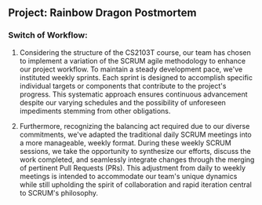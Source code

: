 ## Project: Rainbow Dragon Postmortem
### **Switch of Workflow:**
1. Considering the structure of the CS2103T course, our team has chosen to implement a variation of the SCRUM agile methodology to enhance our project workflow. 
To maintain a steady development pace, we've instituted weekly sprints. Each sprint is designed to accomplish specific individual targets or components that contribute to the project's progress. 
This systematic approach ensures continuous advancement despite our varying schedules and the possibility of unforeseen impediments stemming from other obligations.

2. Furthermore, recognizing the balancing act required due to our diverse commitments, we've adapted the traditional daily SCRUM meetings into a more manageable, weekly format. 
During these weekly SCRUM sessions, we take the opportunity to synthesize our efforts, discuss the work completed, and seamlessly integrate changes through the merging of pertinent Pull Requests (PRs). 
This adjustment from daily to weekly meetings is intended to accommodate our team's unique dynamics while still upholding the spirit of collaboration and rapid iteration central to SCRUM's philosophy.

